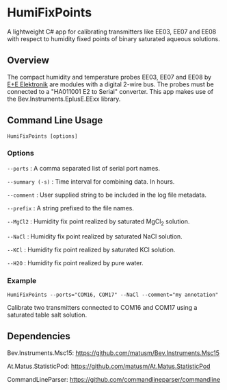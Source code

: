 HumiFixPoints
=============

A lightweight C# app for calibrating transmitters like EE03, EE07 and EE08 with respect to humidity fixed points of binary saturated aqueous solutions.

## Overview

The compact humidity and temperature probes EE03, EE07 and EE08 by [E+E Elektronik](https://www.epluse.com/) are modules with a digital 2-wire bus. The probes must be connected to a "HA011001 E2 to Serial" converter. This app makes use of the Bev.Instruments.EplusE.EExx library.



## Command Line Usage

```
HumiFixPoints [options]
```

### Options

`--ports` : A comma separated list of serial port names.

`--summary (-s)` : Time interval for combining data. In hours.

`--comment` : User supplied string to be included in the log file metadata.

`--prefix` : A string prefixed to the file names.

`--MgCl2` : Humidity fix point realized by saturated MgCl$_2$ solution.

`--NaCl` : Humidity fix point realized by saturated NaCl solution.

`--KCl` : Humidity fix point realized by saturated KCl solution.

`--H2O` : Humidity fix point realized by pure water.

### Example

```
HumiFixPoints --ports="COM16, COM17" --NaCl --comment="my annotation"
```
Calibrate two transmitters connected to COM16 and COM17 using a saturated table salt solution.


## Dependencies

Bev.Instruments.Msc15: https://github.com/matusm/Bev.Instruments.Msc15

At.Matus.StatisticPod: https://github.com/matusm/At.Matus.StatisticPod

CommandLineParser: https://github.com/commandlineparser/commandline 

